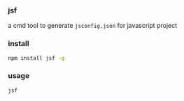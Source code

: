 ### jsf
a cmd tool to generate `jsconfig.json` for javascript project

### install
```bash
npm install jsf -g
```

### usage
```bash
jsf
```